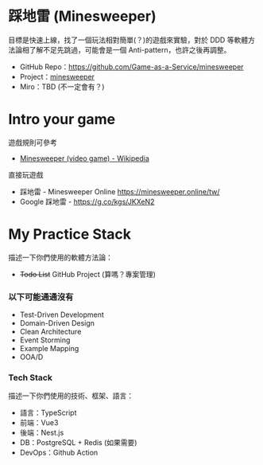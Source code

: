 # 踩地雷 (Minesweeper)

目標是快速上線，找了一個玩法相對簡單(？)的遊戲來實驗，對於 DDD 等軟體方法論相了解不足先跳過，可能會是一個 Anti-pattern，也許之後再調整。

- GitHub Repo：https://github.com/Game-as-a-Service/minesweeper
- Project：[minesweeper](https://github.com/orgs/Game-as-a-Service/projects/18/views/1)
- Miro：TBD (不一定會有？)

# Intro your game
遊戲規則可參考
- [Minesweeper (video game) - Wikipedia](https://en.wikipedia.org/wiki/Minesweeper_(video_game))

直接玩遊戲
- 踩地雷 - Minesweeper Online https://minesweeper.online/tw/
- Google 踩地雷 - https://g.co/kgs/JKXeN2

# My Practice Stack
描述一下你們使用的軟體方法論：
- ~~Todo List~~ GitHub Project (算嗎？專案管理)

### 以下可能通通沒有
- Test-Driven Development
- Domain-Driven Design
- Clean Architecture
- Event Storming
- Example Mapping
- OOA/D

### Tech Stack
描述一下你們使用的技術、框架、語言：
- 語言：TypeScript
- 前端：Vue3
- 後端：Nest.js
- DB：PostgreSQL + Redis (如果需要)
- DevOps：Github Action
